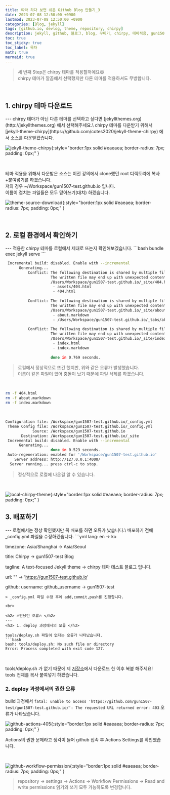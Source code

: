 ```yaml
---
title: 따라 하다 보면 쉬운 Github Blog 만들기_3
date: 2023-07-08 12:50:00 +0900
lastmod: 2023-07-08 12:50:00 +0900
categories: [Blog, jekyll]
tags: [github.io, devlog, theme, repository, chirpy]
description: jekyll, github, 블로그, blog, 꾸미기, chirpy, 테마적용, gun1507
toc: true
toc_sticky: true
toc_label: 목차
math: true
mermaid: true
---
```


> 세 번째 Step은 chirpy 테마를 적용할꺼에요😃\
> chirpy 테마가 깔끔해서 선택했지만 다른 테마를 적용하셔도 무방합니다.

<br>

<h2> 1. chirpy 테마 다운로드 </h2>
---
chirpy 테마가 아닌 다른 테마를 선택하고 싶다면 [jekyllthemes.org](http://jekyllthemes.org) 에서 선택해주세요.\
chirpy 테마를 다운받기 위해서 [jekyll-theme-chirpy](https://github.com/cotes2020/jekyll-theme-chirpy) 에서 소스를 다운받겠습니다.

![jekyll-theme-chirpy](/assets/img/jekyll-theme-chirpy.png){:style="border:1px solid #eaeaea; border-radius: 7px; padding: 0px;" }

<br>

테마 적용을 위해서 다운받은 소스는 이전 강의에서 clone했던 root 디렉토리에 복사+붙여넣기를 하겠습니다.\
저의 경우 ~/Workspace/gun1507-test.github.io 입니다.\
이름이 겹치는 파일들은 모두 덮어쓰기(대치) 하겠습니다.

![theme-source-download](/assets/img/theme-source-download.png){:style="border:1px solid #eaeaea; border-radius: 7px; padding: 0px;" }

<br>

<h2> 2. 로컬 환경에서 확인하기 </h2>
---
적용한 chirpy 테마를 로컬에서 제대로 뜨는지 확인해보겠습니다.
```bash
bundle exec jekyll serve
```

<br>

```bash
 Incremental build: disabled. Enable with --incremental
      Generating... 
          Conflict: The following destination is shared by multiple files.
                    The written file may end up with unexpected contents.
                    /Users/Workspace/gun1507-test.github.io/_site/404.html
                     - assets/404.html
                     - 404.html
                    
          Conflict: The following destination is shared by multiple files.
                    The written file may end up with unexpected contents.
                    /Users/Workspace/gun1507-test.github.io/_site/about/index.html
                     - about.markdown
                     - /Users/Workspace/gun1507-test.github.io/_tabs/about.md
                    
          Conflict: The following destination is shared by multiple files.
                    The written file may end up with unexpected contents.
                    /Users/Workspace/gun1507-test.github.io/_site/index.html
                     - index.html
                     - index.markdown
                    
                    done in 0.769 seconds.
```
> 로컬에서 정상적으로 뜨긴 했지만, 위와 같은 오류가 발생했습니다.\
> 이름이 같은 파일이 있어 충돌이 났기 때문에 파일 삭제를 하겠습니다.

<br>

```bash
rm -f 404.html
rm -f about.markdown
rm -f index.markdown
```

<br>

```bash
Configuration file: /Workspace/gun1507-test.github.io/_config.yml
 Theme Config file: /Workspace/gun1507-test.github.io/_config.yml
            Source: /Workspace/gun1507-test.github.io
       Destination: /Workspace/gun1507-test.github.io/_site
 Incremental build: disabled. Enable with --incremental
      Generating... 
                    done in 0.523 seconds.
 Auto-regeneration: enabled for '/Workspace/gun1507-test.github.io'
    Server address: http://127.0.0.1:4000/
  Server running... press ctrl-c to stop.

```
> 정상적으로 로컬에 나온걸 알 수 있습니다.

<br>

![local-chirpy-theme](/assets/img/local-chirpy-theme.png){:style="border:1px solid #eaeaea; border-radius: 7px; padding: 0px;" }

<h2> 3. 배포하기 </h2>
---
로컬에서는 정상 확인했지만 꼭 배포를 하면 오류가 났습니다.\
배포하기 전에 _config.yml 파일을 수정하겠습니다.
```yml
lang: en -> ko

timezone: Asia/Shanghai -> Asia/Seoul

title: Chirpy -> gun1507-test Blog

tagline: A text-focused Jekyll theme  -> chirpy 테마 테스트 블로그 입니다.

url: "" -> 'https://gun1507-test.github.io'

github:
  username: github_username -> gun1507-test
```
> _config.yml 파일 수정 후에 add,commit,push를 진행합니다.

<br>

<h2> 🔥만났던 오류🔥 </h2>
---
<h3> 1. deploy 과정에서의 오류 </h3>

tools/deploy.sh 파일이 없다는 오류가 나타났습니다.
```bash
bash: tools/deploy.sh: No such file or directory
Error: Process completed with exit code 127.
```

<br>

tools/deploy.sh 가 없기 때문에 제 [저장소](https://github.com/gun1507/gun1507.github.io/tree/main)에서 다운로드 한 이후 복붙 해주세요!\
tools 전체를 복사 붙여넣기 하겠습니다.

<h3> 2. deploy 과정에서의 권한 오류 </h3>

build 과정에서 `fatal: unable to access 'https://github.com/gun1507-test/gun1507-test.github.io/': The requested URL returned error: 403` 오류가 나타났습니다.

![github-actions-405](/assets/img/github-actions-403.png){:style="border:1px solid #eaeaea; border-radius: 7px; padding: 0px;" }

Actions의 권한 문제라고 생각이 들어 github 접속 후 Actions Settings를 확인했습니다.

<br>

![github-workflow-permission](/assets/img/github-workflow-permission.png){:style="border:1px solid #eaeaea; border-radius: 7px; padding: 0px;" }
> repository -> settings -> Actions -> Workflow Permissions -> Read and write permissions
> 읽기와 쓰기 모두 가능하도록 변경합니다.
> 